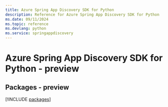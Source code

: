 ```yaml
---
title: Azure Spring App Discovery SDK for Python
description: Reference for Azure Spring App Discovery SDK for Python
ms.date: 09/11/2024
ms.topic: reference
ms.devlang: python
ms.service: springappdiscovery
---
```

# Azure Spring App Discovery SDK for Python - preview
## Packages - preview
[!INCLUDE [packages](spring-app-discovery-index.md)]
